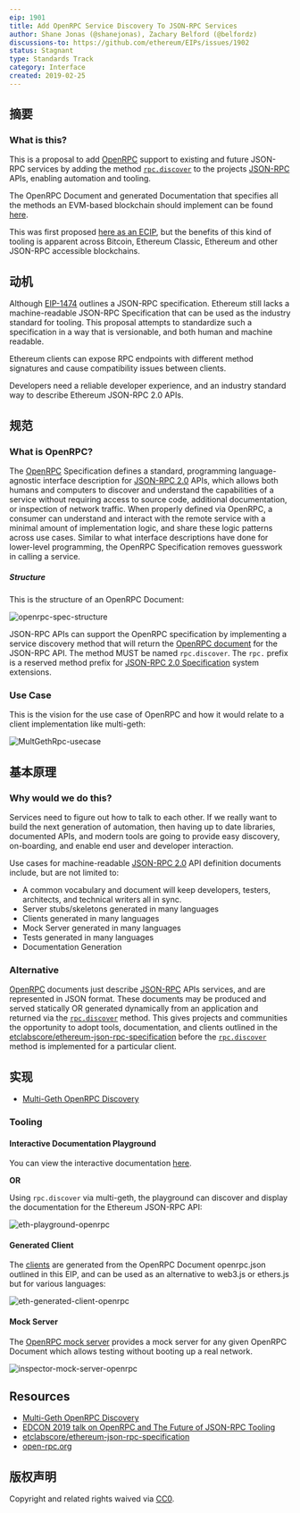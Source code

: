 ```yaml
---
eip: 1901
title: Add OpenRPC Service Discovery To JSON-RPC Services
author: Shane Jonas (@shanejonas), Zachary Belford (@belfordz)
discussions-to: https://github.com/ethereum/EIPs/issues/1902
status: Stagnant
type: Standards Track
category: Interface
created: 2019-02-25
---
```


## 摘要
### What is this?

This is a proposal to add [OpenRPC](https://github.com/open-rpc/spec) support to existing and future JSON-RPC services by adding the method [`rpc.discover`](https://github.com/open-rpc/spec#service-discovery-method) to the projects [JSON-RPC](https://www.jsonrpc.org/specification) APIs, enabling automation and tooling.

The OpenRPC Document and generated Documentation that specifies all the methods an EVM-based blockchain should implement can be found [here](https://github.com/etclabscore/ethereum-json-rpc-specification).

This was first proposed [here as an ECIP](https://github.com/etclabscore/ECIPs/blob/master/ECIPs/ECIP-1053.md), but the benefits of this kind of tooling is apparent across Bitcoin, Ethereum Classic, Ethereum and other JSON-RPC accessible blockchains.

## 动机

Although [EIP-1474](./eip-1474.md) outlines a JSON-RPC specification. Ethereum still lacks a machine-readable JSON-RPC Specification that can be used as the industry standard for tooling. This proposal attempts to standardize such a specification in a way that is versionable, and both human and machine readable.

Ethereum clients can expose RPC endpoints with different method signatures and cause compatibility issues between clients.

Developers need a reliable developer experience, and an industry standard way to describe Ethereum JSON-RPC 2.0 APIs.

## 规范

### What is OpenRPC?

The [OpenRPC](https://github.com/open-rpc/spec) Specification defines a standard, programming language-agnostic interface description for [JSON-RPC 2.0](https://www.jsonrpc.org/specification) APIs, which allows both humans and computers to discover and understand the capabilities of a service without requiring access to source code, additional documentation, or inspection of network traffic. When properly defined via OpenRPC, a consumer can understand and interact with the remote service with a minimal amount of implementation logic, and share these logic patterns across use cases. Similar to what interface descriptions have done for lower-level programming, the OpenRPC Specification removes guesswork in calling a service.

##### Structure

This is the structure of an OpenRPC Document:

![openrpc-spec-structure](../assets/eip-1901/OpenRPC_structure.png)

JSON-RPC APIs can support the OpenRPC specification by implementing a service discovery method that will return the [OpenRPC document](https://github.com/open-rpc/spec#openrpc-document) for the JSON-RPC API. The method MUST be named `rpc.discover`. The `rpc.` prefix is a reserved method prefix for [JSON-RPC 2.0 Specification](https://www.jsonrpc.org/specification) system extensions.

### Use Case

This is the vision for the use case of OpenRPC and how it would relate to a client implementation like multi-geth:

![MultGethRpc-usecase](../assets/eip-1901/multi-geth-use-case.png)

## 基本原理

### Why would we do this?
Services need to figure out how to talk to each other. If we really want to build the next generation of automation, then having up to date libraries, documented APIs, and modern tools are going to provide easy discovery, on-boarding, and enable end user and developer interaction.

Use cases for machine-readable [JSON-RPC 2.0](https://www.jsonrpc.org/specification) API definition documents include, but are not limited to:

- A common vocabulary and document will keep developers, testers, architects, and technical writers all in sync.
- Server stubs/skeletons generated in many languages
- Clients generated in many languages
- Mock Server generated in many languages
- Tests generated in many languages
- Documentation Generation

### Alternative

[OpenRPC](https://github.com/open-rpc/spec) documents just describe [JSON-RPC](https://www.jsonrpc.org/specification) APIs services, and are represented in JSON format. These documents may be produced and served statically OR generated dynamically from an application and returned via the [`rpc.discover`](https://github.com/open-rpc/spec#service-discovery-method) method. This gives projects and communities the opportunity to adopt tools, documentation, and clients outlined in the [etclabscore/ethereum-json-rpc-specification](./eip-1474.md) before the [`rpc.discover`](https://github.com/open-rpc/spec#service-discovery-method) method is implemented for a particular client.

## 实现

- [Multi-Geth OpenRPC Discovery](https://github.com/multi-geth/multi-geth#openrpc-discovery)

### Tooling

#### Interactive Documentation Playground

You can view the interactive documentation [here](https://playground.open-rpc.org/?schemaUrl=https://raw.githubusercontent.com/etclabscore/ethereum-json-rpc-specification/master/openrpc.json).

**OR**

Using `rpc.discover` via multi-geth, the playground can discover and display the documentation for the Ethereum JSON-RPC API:

![eth-playground-openrpc](../assets/eip-1901/eth-playground-openrpc.gif)


#### Generated Client

The [clients](https://github.com/etclabscore/ethereum-json-rpc-specification#clients) are generated from the OpenRPC Document openrpc.json outlined in this EIP, and can be used as an alternative to web3.js or ethers.js but for various languages:

![eth-generated-client-openrpc](../assets/eip-1901/eth-generated-client-openrpc.gif)

#### Mock Server

The [OpenRPC mock server](https://github.com/open-rpc/mock-server) provides a mock server for any given OpenRPC Document which allows testing without booting up a real network.

![inspector-mock-server-openrpc](../assets/eip-1901/inspector-mock-server-openrpc.png)

## Resources

- [Multi-Geth OpenRPC Discovery](https://github.com/multi-geth/multi-geth#openrpc-discovery)
- [EDCON 2019 talk on OpenRPC and The Future of JSON-RPC Tooling](https://www.youtube.com/watch?v=UgSPMZ9FQ4Q)
- [etclabscore/ethereum-json-rpc-specification](https://github.com/etclabscore/ethereum-json-rpc-specification)
- [open-rpc.org](https://open-rpc.org)

## 版权声明

 Copyright and related rights waived via [CC0](../LICENSE.md).